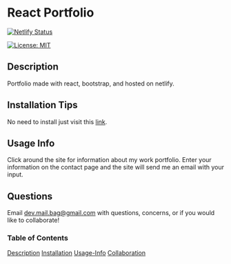 # React Portfolio

[![Netlify Status](https://api.netlify.com/api/v1/badges/e2198e69-9aca-4e93-bff3-c67cb294c381/deploy-status)](https://brennan-portfolio.netlify.app/)

[![License: MIT](https://img.shields.io/badge/License-MIT-yellow.svg)](https://opensource.org/licenses/MIT)

## Description

Portfolio made with react, bootstrap, and hosted on netlify.

## Installation Tips

No need to install just visit this [link](https://brennan-portfolio.netlify.app/).

## Usage Info

Click around the site for information about my work portfolio. Enter your information on the contact page and the site will send me an email with your input.

## Questions

Email dev.mail.bag@gmail.com with questions, concerns, or if you would like to collaborate!

### Table of Contents

[Description](#description)
[Installation](#Installation-Tips)
[Usage-Info](#Usage-Info)
[Collaboration](#Questions)
